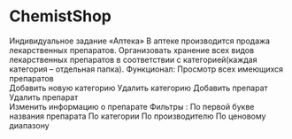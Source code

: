 # ChemistShop
Индивидуальное задание «Аптека» 
В аптеке производится продажа лекарственных препаратов.
Организовать хранение всех видов лекарственных препаратов в соответствии с категорией(каждая категория – отдельная папка).
Функционал: 
Просмотр всех имеющихся препаратов  
Добавить новую категорию 
Удалить категорию 
Добавить препарат
Удалить препарат  
Изменить информацию о препарате 
Фильтры : 
По первой букве названия препарата 
По категории 
По производителю 
По ценовому диапазону

